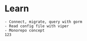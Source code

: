 # Learn
    - Connect, migrate, query with gorm
    - Read config file with viper
    - Monorepo concept
    123